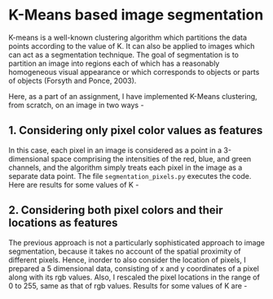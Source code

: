 # K-Means based image segmentation

K-means is a well-known clustering algorithm which partitions the data points according to the value of K. It can also be applied to images which can act as a segmentation technique. The goal of
segmentation is to partition an image into regions each of which has a reasonably
homogeneous visual appearance or which corresponds to objects or parts of objects
(Forsyth and Ponce, 2003). 

Here, as a part of an assignment, I have implemented K-Means clustering, from scratch, on an image in two ways -

## 1. Considering only pixel color values as features

In this case, each pixel in an image is considered as a point in a 3-dimensional space
comprising the intensities of the red, blue, and green channels, and the
algorithm simply treats each pixel in the image as a separate data point. The file `segmentation_pixels.py` executes the code. 
Here are results for some values of K -




## 2. Considering both pixel colors and their locations as features

The previous approach is not a particularly sophisticated approach
to image segmentation, because it takes no account of the spatial proximity
of different pixels. Hence, inorder to also consider the location of pixels, I prepared a 5 dimensional data, consisting of x and y coordinates of a pixel along with its 
rgb values. Also, I rescaled the pixel locations in the range of 0 to 255, same as that of rgb values. Results for some values of K are -
